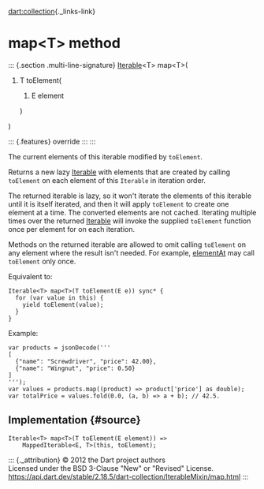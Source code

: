 [dart:collection](../../dart-collection/dart-collection-library){._links-link}

map\<T\> method
===============

::: {.section .multi-line-signature}
[Iterable](../../dart-core/iterable-class)\<T\> map\<T\>(

1.  T toElement(
    1.  E element

    )

)

::: {.features}
override
:::
:::

The current elements of this iterable modified by `toElement`.

Returns a new lazy [Iterable](../../dart-core/iterable-class) with
elements that are created by calling `toElement` on each element of this
`Iterable` in iteration order.

The returned iterable is lazy, so it won\'t iterate the elements of this
iterable until it is itself iterated, and then it will apply `toElement`
to create one element at a time. The converted elements are not cached.
Iterating multiple times over the returned
[Iterable](../../dart-core/iterable-class) will invoke the supplied
`toElement` function once per element for on each iteration.

Methods on the returned iterable are allowed to omit calling `toElement`
on any element where the result isn\'t needed. For example,
[elementAt](elementat) may call `toElement` only once.

Equivalent to:

``` {.language-dart data-language="dart"}
Iterable<T> map<T>(T toElement(E e)) sync* {
  for (var value in this) {
    yield toElement(value);
  }
}
```

Example:

``` {.language-dart data-language="dart"}
var products = jsonDecode('''
[
  {"name": "Screwdriver", "price": 42.00},
  {"name": "Wingnut", "price": 0.50}
]
''');
var values = products.map((product) => product['price'] as double);
var totalPrice = values.fold(0.0, (a, b) => a + b); // 42.5.
```

Implementation {#source}
--------------

``` {.language-dart data-language="dart"}
Iterable<T> map<T>(T toElement(E element)) =>
    MappedIterable<E, T>(this, toElement);
```

::: {._attribution}
© 2012 the Dart project authors\
Licensed under the BSD 3-Clause \"New\" or \"Revised\" License.\
<https://api.dart.dev/stable/2.18.5/dart-collection/IterableMixin/map.html>
:::
